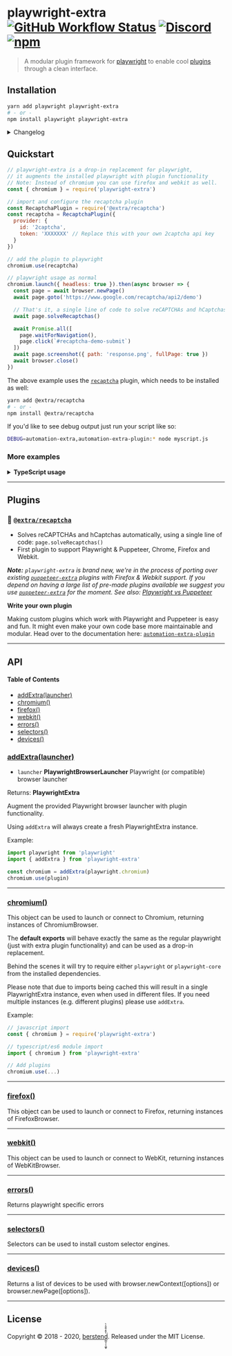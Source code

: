 # playwright-extra [![GitHub Workflow Status](https://img.shields.io/github/workflow/status/berstend/puppeteer-extra/Test/master)](https://github.com/berstend/puppeteer-extra/actions) [![Discord](https://img.shields.io/discord/737009125862408274)](http://scraping-chat.cf) [![npm](https://img.shields.io/npm/v/playwright-extra.svg)](https://www.npmjs.com/package/playwright-extra)

> A modular plugin framework for [playwright](https://github.com/microsoft/playwright) to enable cool [plugins](#plugins) through a clean interface.

## Installation

```bash
yarn add playwright playwright-extra
# - or -
npm install playwright playwright-extra
```

<details>
 <summary>Changelog</summary>

- v4.2
  - Initial public release

</details>

## Quickstart

```js
// playwright-extra is a drop-in replacement for playwright,
// it augments the installed playwright with plugin functionality
// Note: Instead of chromium you can use firefox and webkit as well.
const { chromium } = require('playwright-extra')

// import and configure the recaptcha plugin
const RecaptchaPlugin = require('@extra/recaptcha')
const recaptcha = RecaptchaPlugin({
  provider: {
    id: '2captcha',
    token: 'XXXXXXX' // Replace this with your own 2captcha api key
  }
})

// add the plugin to playwright
chromium.use(recaptcha)

// playwright usage as normal
chromium.launch({ headless: true }).then(async browser => {
  const page = await browser.newPage()
  await page.goto('https://www.google.com/recaptcha/api2/demo')

  // That's it, a single line of code to solve reCAPTCHAs and hCaptchas 🎉
  await page.solveRecaptchas()

  await Promise.all([
    page.waitForNavigation(),
    page.click(`#recaptcha-demo-submit`)
  ])
  await page.screenshot({ path: 'response.png', fullPage: true })
  await browser.close()
})
```

The above example uses the [`recaptcha`](/packages/plugin-recaptcha) plugin, which needs to be installed as well:

```bash
yarn add @extra/recaptcha
# - or -
npm install @extra/recaptcha
```

If you'd like to see debug output just run your script like so:

```bash
DEBUG=automation-extra,automation-extra-plugin:* node myscript.js
```

### More examples

<details>
 <summary><strong>TypeScript usage</strong></summary><br/>

`playwright-extra` and most plugins are written in TS, so you get perfect type support out of the box. :)

```ts
import { chromium } from 'playwright-extra'
// if you need types as well:
import { chromium, Playwright } from 'playwright-extra'
```

</details>

---

## Plugins

### 🏴 [`@extra/recaptcha`](/packages/plugin-recaptcha)

- Solves reCAPTCHAs and hCaptchas automatically, using a single line of code: `page.solveRecaptchas()`
- First plugin to support Playwright & Puppeteer, Chrome, Firefox and Webkit.

_**Note:** `playwright-extra` is brand new, we're in the process of porting over existing [`puppeteer-extra`] plugins with Firefox & Webkit support. If you depend on having a large list of pre-made plugins available we suggest you use [`puppeteer-extra`] for the moment. See also: [Playwright vs Puppeteer](https://github.com/berstend/puppeteer-extra/wiki/Playwright-vs-Puppeteer)_

**Write your own plugin**

Making custom plugins which work with Playwright and Puppeteer is easy and fun. It might even make your own code base more maintainable and modular. Head over to the documentation here: [`automation-extra-plugin`](https://github.com/berstend/puppeteer-extra/tree/master/packages/puppeteer-extra)

---

## API

<!--
    Documentation is auto-generated by a custom fork of documentation.js
    More info: https://github.com/berstend/documentation-markdown-themes/wiki#documentationjs-with-markdown-theme-support
    Update this documentation by updating the source code.
-->

#### Table of Contents

- [addExtra(launcher)](#addextralauncher)
- [chromium()](#chromium)
- [firefox()](#firefox)
- [webkit()](#webkit)
- [errors()](#errors)
- [selectors()](#selectors)
- [devices()](#devices)

### [addExtra(launcher)](https://github.com/berstend/puppeteer-extra/blob/7a9082f9837f2403099e2181d639aa0065c51ba9/packages/playwright-extra/src/index.ts#L23-L25)

- `launcher` **PlaywrightBrowserLauncher** Playwright (or compatible) browser launcher

Returns: **PlaywrightExtra**

Augment the provided Playwright browser launcher with plugin functionality.

Using `addExtra` will always create a fresh PlaywrightExtra instance.

Example:

```javascript
import playwright from 'playwright'
import { addExtra } from 'playwright-extra'

const chromium = addExtra(playwright.chromium)
chromium.use(plugin)
```

---

### [chromium()](https://github.com/berstend/puppeteer-extra/blob/7a9082f9837f2403099e2181d639aa0065c51ba9/packages/playwright-extra/src/index.ts#L55-L55)

This object can be used to launch or connect to Chromium, returning instances of ChromiumBrowser.

The **default exports** will behave exactly the same as the regular playwright
(just with extra plugin functionality) and can be used as a drop-in replacement.

Behind the scenes it will try to require either `playwright`
or `playwright-core` from the installed dependencies.

Please note that due to imports being cached this will result in a single
PlaywrightExtra instance, even when used in different files. If you need multiple
instances (e.g. different plugins) please use `addExtra`.

Example:

```javascript
// javascript import
const { chromium } = require('playwright-extra')

// typescript/es6 module import
import { chromium } from 'playwright-extra'

// Add plugins
chromium.use(...)
```

---

### [firefox()](https://github.com/berstend/puppeteer-extra/blob/7a9082f9837f2403099e2181d639aa0065c51ba9/packages/playwright-extra/src/index.ts#L57-L57)

This object can be used to launch or connect to Firefox, returning instances of FirefoxBrowser.

---

### [webkit()](https://github.com/berstend/puppeteer-extra/blob/7a9082f9837f2403099e2181d639aa0065c51ba9/packages/playwright-extra/src/index.ts#L59-L59)

This object can be used to launch or connect to WebKit, returning instances of WebKitBrowser.

---

### [errors()](https://github.com/berstend/puppeteer-extra/blob/7a9082f9837f2403099e2181d639aa0065c51ba9/packages/playwright-extra/src/index.ts#L62-L62)

Returns playwright specific errors

---

### [selectors()](https://github.com/berstend/puppeteer-extra/blob/7a9082f9837f2403099e2181d639aa0065c51ba9/packages/playwright-extra/src/index.ts#L64-L64)

Selectors can be used to install custom selector engines.

---

### [devices()](https://github.com/berstend/puppeteer-extra/blob/7a9082f9837f2403099e2181d639aa0065c51ba9/packages/playwright-extra/src/index.ts#L66-L66)

Returns a list of devices to be used with browser.newContext([options]) or browser.newPage([options]).

---

## License

Copyright © 2018 - 2020, [berstend̡̲̫̹̠̖͚͓̔̄̓̐̄͛̀͘](https://github.com/berstend). Released under the MIT License.

<!--
  Reference links
-->

[playwright-extra]: https://github.com/berstend/puppeteer-extra/tree/master/packages/playwright-extra
[puppeteer-extra]: https://github.com/berstend/puppeteer-extra/tree/master/packages/puppeteer-extra
[`puppeteer-extra`]: https://github.com/berstend/puppeteer-extra/tree/master/packages/puppeteer-extra
